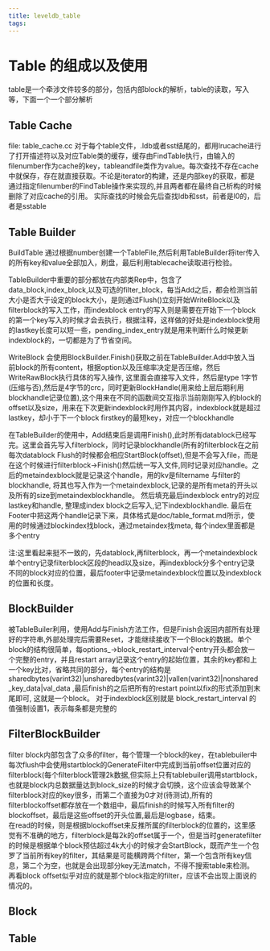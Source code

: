```yaml
---
title: leveldb_table
tags:
---
```


# Table 的组成以及使用

table是一个牵涉文件较多的部分，包括内部block的解析，table的读取，写入等，下面一个一个部分解析

## Table Cache

file: table_cache.cc
对于每个table文件，.ldb或者sst结尾的，都用lrucache进行了打开描述符以及对应Table类的缓存，缓存由FindTable执行，由输入的filenumber作为cache的key，tableandfile类作为value。每次查找不存在cache中就保存，存在就直接获取。不论是iterator的构建，还是内部key的获取，都是通过指定filenumber的FindTable操作来实现的,并且两者都在最终自己析构的时候删除了对应cache的引用。
实际查找的时候会先后查找ldb和sst，前者是l0的，后者是sstable

## Table Builder
BuildTable 通过根据number创建一个TableFile,然后利用TableBuilder将iter传入的所有key和value全部加入，刷盘，最后利用tablecache读取进行检验。

TableBuilder中重要的部分都放在内部类Rep中，包含了data_block,index_block,以及可选的filter_block，每当Add之后，都会检测当前大小是否大于设定的block大小，是则通过Flush()立刻开始WriteBlock以及filterblock的写入工作，而indexblock entry的写入则是需要在开始下一个block的第一个key写入的时候才会去执行，根据注释，这样做的好处是indexblock使用的lastkey长度可以短一些，pending_index_entry就是用来判断什么时候更新indexblock的，一切都是为了节省空间。

WriteBlock 会使用BlockBuilder.Finish()获取之前在TableBuilder.Add中放入当前block的所有content，根据option以及压缩率决定是否压缩，然后WriteRawBlock执行具体的写入操作, 这里面会直接写入文件，然后是type 1字节(压缩与否),然后是4字节的crc，同时更新BlockHandle(用来给上层后期利用blockhandle记录位置),这个用来在不同的函数间交互指示当前刚刚写入的block的offset以及size，用来在下次更新indexblock时用作其内容，indexblock就是超过lastkey，却小于下一个block firstkey的最短key，对应一个blockhandle

在TableBuilder的使用中，Add结束后是调用Finish(),此时所有datablock已经写完。这里会首先写入filterblock，同时记录blockhandle(所有的filterblock在之前每次datablock Flush的时候都会相应StartBlock(offset),但是不会写入file，而是在这个时候进行filterblock->Finish()然后统一写入文件,同时记录对应handle。之后的metaindexblock就是记录这个handle，用的kv是filtername 与filter的blockhandle, 将其也写入作为一个metaindexblock,记录的是所有meta的开头以及所有的size到metaindexblockhandle。 然后填充最后indexblock entry的对应lastkey和handle, 整理成index block之后写入,记下indexblockhandle.
最后在Footer中把这两个handle记录下来，具体格式是doc/table_format.md所示，使用的时候通过blockindex找block，通过metaindex找meta, 每个index里面都是多个entry

注:这里看起来挺不一致的，先datablock,再filterblock，再一个metaindexblock单个entry记录filterblock区段的head以及size，再indexblock分多个entry记录不同的block对应的位置，最后footer中记录metaindexblock位置以及indexblock的位置和长度。

## BlockBuilder
被TableBuiler利用，使用Add与Finish方法工作，但是Finish会返回内部所有处理好的字符串,外部处理完后需要Reset，才能继续接收下一个Block的数据。单个block的结构很简单，每options_->block_restart_interval个entry开头都会放一个完整的entry，并且restart array记录这个entry的起始位置，其余的key都和上一个key比对，省略共同的部分，每个entry的结构是 sharedbytes(varint32)|unsharedbytes(varint32)|vallen(varint32)|nonshared_key_data|val_data ,最后finish的之后把所有的restart point以fix的形式添加到末尾即可, 这就是一个block。 对于indexblock区别就是 block_restart_interval 的值强制设置1，表示每条都是完整的

## FilterBlockBuilder
filter block内部包含了众多的filter，每个管理一个block的key，在tablebuiler中每次flush中会使用startblock的GenerateFilter中完成到当前offset位置对应的filterblock(每个filterblock管理2k数据,但实际上只有tablebuiler调用startblock，也就是block内总数据量达到block_size的时候才会切换，这个应该会导致某个filterblock对应的key很多，而第二个直接为0才对(待测试),所有的filterblockoffset都存放在一个数组中，最后finish的时候写入所有filter的blockoffset，最后是这些offset的开头位置,最后是logbase，结束。<br/>
在read的时候，则是根据blockoffset来反推所属的filterblock的位置的，这里感觉有不准确的地方，filterblock是每2k的offset属于一个，但是当时generatefilter的时候是根据单个block预估超过4k大小的时候才会StartBlock，既而产生一个包罗了当前所有key的filter，其结果是可能横跨两个filter，第一个包含所有key信息，第二个为空，也就是会出现部分key无法match，不得不搜索table来检测。 再看block offset似乎对应的就是那个block指定的filter，应该不会出现上面说的情况的。

## Block

## Table
